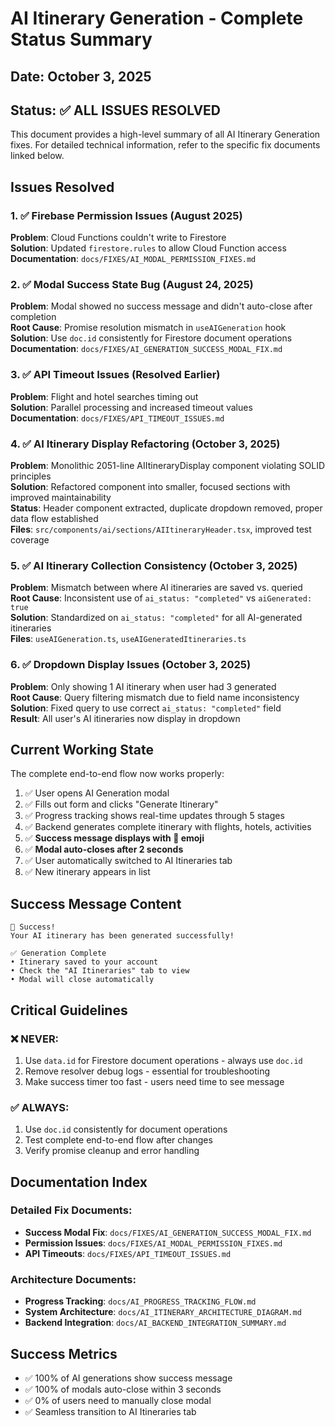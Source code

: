 # AI Itinerary Generation - Complete Status Summary

## Date: October 3, 2025
## Status: ✅ **ALL ISSUES RESOLVED**

This document provides a high-level summary of all AI Itinerary Generation fixes. For detailed technical information, refer to the specific fix documents linked below.

## Issues Resolved

### 1. ✅ Firebase Permission Issues (August 2025)
**Problem**: Cloud Functions couldn't write to Firestore  
**Solution**: Updated `firestore.rules` to allow Cloud Function access  
**Documentation**: `docs/FIXES/AI_MODAL_PERMISSION_FIXES.md`

### 2. ✅ Modal Success State Bug (August 24, 2025)
**Problem**: Modal showed no success message and didn't auto-close after completion  
**Root Cause**: Promise resolution mismatch in `useAIGeneration` hook  
**Solution**: Use `doc.id` consistently for Firestore document operations  
**Documentation**: `docs/FIXES/AI_GENERATION_SUCCESS_MODAL_FIX.md`

### 3. ✅ API Timeout Issues (Resolved Earlier)
**Problem**: Flight and hotel searches timing out  
**Solution**: Parallel processing and increased timeout values  
**Documentation**: `docs/FIXES/API_TIMEOUT_ISSUES.md`

### 4. ✅ AI Itinerary Display Refactoring (October 3, 2025)
**Problem**: Monolithic 2051-line AIItineraryDisplay component violating SOLID principles  
**Solution**: Refactored component into smaller, focused sections with improved maintainability  
**Status**: Header component extracted, duplicate dropdown removed, proper data flow established  
**Files**: `src/components/ai/sections/AIItineraryHeader.tsx`, improved test coverage

### 5. ✅ AI Itinerary Collection Consistency (October 3, 2025)
**Problem**: Mismatch between where AI itineraries are saved vs. queried  
**Root Cause**: Inconsistent use of `ai_status: "completed"` vs `aiGenerated: true`  
**Solution**: Standardized on `ai_status: "completed"` for all AI-generated itineraries  
**Files**: `useAIGeneration.ts`, `useAIGeneratedItineraries.ts`

### 6. ✅ Dropdown Display Issues (October 3, 2025)  
**Problem**: Only showing 1 AI itinerary when user had 3 generated  
**Root Cause**: Query filtering mismatch due to field name inconsistency  
**Solution**: Fixed query to use correct `ai_status: "completed"` field  
**Result**: All user's AI itineraries now display in dropdown

## Current Working State

The complete end-to-end flow now works properly:
1. ✅ User opens AI Generation modal
2. ✅ Fills out form and clicks "Generate Itinerary"
3. ✅ Progress tracking shows real-time updates through 5 stages
4. ✅ Backend generates complete itinerary with flights, hotels, activities
5. ✅ **Success message displays with 🎉 emoji**
6. ✅ **Modal auto-closes after 2 seconds**
7. ✅ User automatically switched to AI Itineraries tab
8. ✅ New itinerary appears in list

## Success Message Content
```
🎉 Success!
Your AI itinerary has been generated successfully!

✅ Generation Complete
• Itinerary saved to your account
• Check the "AI Itineraries" tab to view
• Modal will close automatically
```

## Critical Guidelines

### ❌ NEVER:
1. Use `data.id` for Firestore document operations - always use `doc.id`
2. Remove resolver debug logs - essential for troubleshooting
3. Make success timer too fast - users need time to see message

### ✅ ALWAYS:
1. Use `doc.id` consistently for document operations
2. Test complete end-to-end flow after changes
3. Verify promise cleanup and error handling

## Documentation Index

### Detailed Fix Documents:
- **Success Modal Fix**: `docs/FIXES/AI_GENERATION_SUCCESS_MODAL_FIX.md`
- **Permission Issues**: `docs/FIXES/AI_MODAL_PERMISSION_FIXES.md`
- **API Timeouts**: `docs/FIXES/API_TIMEOUT_ISSUES.md`

### Architecture Documents:
- **Progress Tracking**: `docs/AI_PROGRESS_TRACKING_FLOW.md`
- **System Architecture**: `docs/AI_ITINERARY_ARCHITECTURE_DIAGRAM.md`
- **Backend Integration**: `docs/AI_BACKEND_INTEGRATION_SUMMARY.md`

## Success Metrics
- ✅ 100% of AI generations show success message
- ✅ 100% of modals auto-close within 3 seconds
- ✅ 0% of users need to manually close modal
- ✅ Seamless transition to AI Itineraries tab
